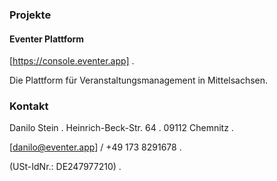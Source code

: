 ### Projekte

#### Eventer Plattform

[https://console.eventer.app] . 

Die Plattform für Veranstaltungsmanagement in Mittelsachsen.  

### Kontakt

Danilo Stein . 
Heinrich-Beck-Str. 64 . 
09112 Chemnitz . 
  
[danilo@eventer.app] / +49 173 8291678 . 
  
(USt-IdNr.: DE247977210) . 

